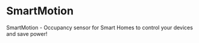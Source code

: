 # SmartMotion
SmartMotion - Occupancy sensor for Smart Homes to control your devices and save power!

